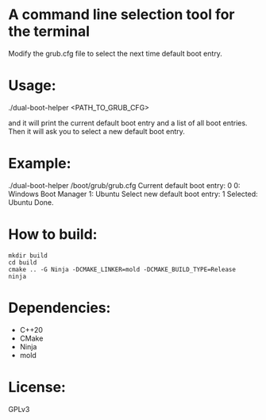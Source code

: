 # A command line selection tool for the terminal

Modify the grub.cfg file to select the next time default boot entry.

# Usage:
./dual-boot-helper <PATH_TO_GRUB_CFG>

and it will print the current default boot entry and a list of all boot entries. Then it will ask you to select a new default boot entry.

# Example:
./dual-boot-helper /boot/grub/grub.cfg
Current default boot entry: 0
0: Windows Boot Manager
1: Ubuntu
Select new default boot entry: 1
Selected: Ubuntu
Done.


# How to build:
```
mkdir build
cd build
cmake .. -G Ninja -DCMAKE_LINKER=mold -DCMAKE_BUILD_TYPE=Release
ninja
```

# Dependencies:
- C++20
- CMake
- Ninja
- mold

# License:
GPLv3

